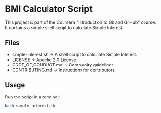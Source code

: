 #  BMI Calculator Script

This project is part of the Coursera "Introduction to Git and GitHub" course.  
It contains a simple shell script to calculate Simple Interest.

## Files
- simple-interest.sh → A shell script to calculate Simple Interest.
- LICENSE → Apache 2.0 License.
- CODE_OF_CONDUCT.md → Community guidelines.
- CONTRIBUTING.md → Instructions for contributors.

## Usage
Run the script in a terminal:

```bash
bash simple-interest.sh
